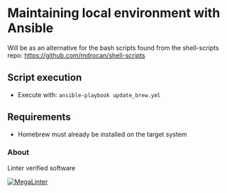 # Maintaining local environment with Ansible
Will be as an alternative for the bash scripts found from the shell-scripts repo: <https://github.com/mdrocan/shell-scripts>

## Script execution
- Execute with: `ansible-playbook update_brew.yml`

## Requirements
- Homebrew must already be installed on the target system

### About
Linter verified software

[![MegaLinter](https://github.com/mdrocan/brew_pip_update/workflows/CI-check/badge.svg?branch=main)](https://github.com/mdrocan/brew_pip_update/actions?query=workflow%3ACI-check+branch%3Amain)
